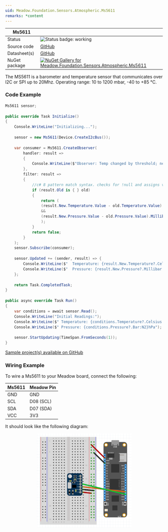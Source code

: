 ```yaml
---
uid: Meadow.Foundation.Sensors.Atmospheric.Ms5611
remarks: *content
---
```


| Ms5611 | |
|--------|--------|
| Status | <img src="https://img.shields.io/badge/Working-brightgreen" style="width: auto; height: -webkit-fill-available;" alt="Status badge: working" /> |
| Source code | [GitHub](https://github.com/WildernessLabs/Meadow.Foundation/tree/main/Source/Meadow.Foundation.Peripherals/Sensors.Atmospheric.Ms5611/Driver) |
| Datasheet(s) | [GitHub](https://github.com/WildernessLabs/Meadow.Foundation/tree/main/Source/Meadow.Foundation.Peripherals/Sensors.Atmospheric.Ms5611/Datasheet) |
| NuGet package | <a href="https://www.nuget.org/packages/Meadow.Foundation.Sensors.Atmospheric.Ms5611/" target="_blank"><img src="https://img.shields.io/nuget/v/Meadow.Foundation.Sensors.Atmospheric.Ms5611.svg?label=Meadow.Foundation.Sensors.Atmospheric.Ms5611" alt="NuGet Gallery for Meadow.Foundation.Sensors.Atmospheric.Ms5611" /></a> |

The MS5611 is a barometer and temperature sensor that communicates over I2C or SPI up to 20Mhz. Operating range: 10 to 1200 mbar, -40 to +85 °C.

### Code Example

```csharp
Ms5611 sensor;

public override Task Initialize()
{
    Console.WriteLine("Initializing...");

    sensor = new Ms5611(Device.CreateI2cBus());

    var consumer = Ms5611.CreateObserver(
        handler: result =>
        {
            Console.WriteLine($"Observer: Temp changed by threshold; new temp: {result.New.Temperature?.Celsius:N2}C, old: {result.Old?.Temperature?.Celsius:N2}C");
        },
        filter: result =>
        {
            //c# 8 pattern match syntax. checks for !null and assigns var.
            if (result.Old is { } old)
            {
                return (
                (result.New.Temperature.Value - old.Temperature.Value).Abs().Celsius > 0.5
                &&
                (result.New.Pressure.Value - old.Pressure.Value).Millibar > 0.5
                );
            }
            return false;
        }
    );
    sensor.Subscribe(consumer);

    sensor.Updated += (sender, result) => {
        Console.WriteLine($"  Temperature: {result.New.Temperature?.Celsius:N2}C");
        Console.WriteLine($"  Pressure: {result.New.Pressure?.Millibar:N2}mbar ({result.New.Pressure?.Pascal:N2}Pa)");
    };

    return Task.CompletedTask;
}

public async override Task Run()
{
    var conditions = await sensor.Read();
    Console.WriteLine("Initial Readings:");
    Console.WriteLine($" Temperature: {conditions.Temperature?.Celsius:N2}C");
    Console.WriteLine($" Pressure: {conditions.Pressure?.Bar:N2}hPa");

    sensor.StartUpdating(TimeSpan.FromSeconds(1));
}

```

[Sample project(s) available on GitHub](https://github.com/WildernessLabs/Meadow.Foundation/tree/main/Source/Meadow.Foundation.Peripherals/Sensors.Atmospheric.Ms5611/Samples/Ms5611_Sample)

### Wiring Example

To wire a Ms5611 to your Meadow board, connect the following:

| Ms5611 | Meadow Pin  |
|--------|-------------|
| GND    | GND         |
| SCL    | D08 (SCL)   |
| SDA    | D07 (SDA)   |
| VCC    | 3V3         |

It should look like the following diagram:

<img src="../../API_Assets/Meadow.Foundation.Sensors.Atmospheric.Ms5611/Ms5611_Fritzing.png" 
    style="width: 60%; display: block; margin-left: auto; margin-right: auto;" />




